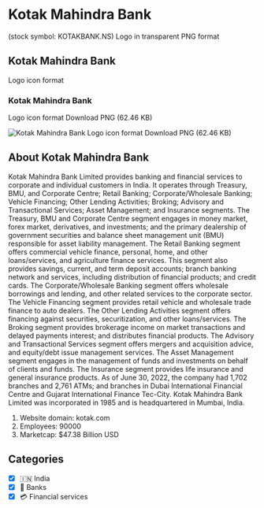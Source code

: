 # Kotak Mahindra Bank
 (stock symbol: KOTAKBANK.NS) Logo in transparent PNG format

## Kotak Mahindra Bank
 Logo icon format

### Kotak Mahindra Bank
 Logo icon format Download PNG (62.46 KB)

![Kotak Mahindra Bank
 Logo icon format Download PNG (62.46 KB)](/img/orig/KOTAKBANK.NS-36440c5e.png)

## About Kotak Mahindra Bank


Kotak Mahindra Bank Limited provides banking and financial services to corporate and individual customers in India. It operates through Treasury, BMU, and Corporate Centre; Retail Banking; Corporate/Wholesale Banking; Vehicle Financing; Other Lending Activities; Broking; Advisory and Transactional Services; Asset Management; and Insurance segments. The Treasury, BMU and Corporate Centre segment engages in money market, forex market, derivatives, and investments; and the primary dealership of government securities and balance sheet management unit (BMU) responsible for asset liability management. The Retail Banking segment offers commercial vehicle finance, personal, home, and other loans/services, and agriculture finance services. This segment also provides savings, current, and term deposit accounts; branch banking network and services, including distribution of financial products; and credit cards. The Corporate/Wholesale Banking segment offers wholesale borrowings and lending, and other related services to the corporate sector. The Vehicle Financing segment provides retail vehicle and wholesale trade finance to auto dealers. The Other Lending Activities segment offers financing against securities, securitization, and other loans/services. The Broking segment provides brokerage income on market transactions and delayed payments interest; and distributes financial products. The Advisory and Transactional Services segment offers mergers and acquisition advice, and equity/debt issue management services. The Asset Management segment engages in the management of funds and investments on behalf of clients and funds. The Insurance segment provides life insurance and general insurance products. As of June 30, 2022, the company had 1,702 branches and 2,761 ATMs; and branches in Dubai International Financial Centre and Gujarat International Finance Tec-City. Kotak Mahindra Bank Limited was incorporated in 1985 and is headquartered in Mumbai, India.

1. Website domain: kotak.com
2. Employees: 90000
3. Marketcap: $47.38 Billion USD


## Categories
- [x] 🇮🇳 India
- [x] 🏦 Banks
- [x] 💳 Financial services
